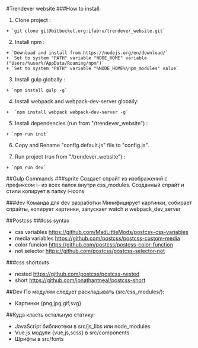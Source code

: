 #Trendever website
###How to install:
  
  1. Clone project :
  
    + `git clone git@bitbucket.org:ifabru/trendever_website.git`
    
          
  2. Install npm :
    
    + `Download and install from https://nodejs.org/en/download/`
    + `Set to system "PATH" variable "NODE_HOME" variable ("Users/%user%/AppData/Roaming/npm")`
    + `Set to system "PATH" variable "%NODE_HOME%\npm_modules" value`
  
  3. Install gulp globally :
    
    + `npm install gulp -g`
    
  4. Install webpack and webpack-dev-server globally:
   
    +  `npm install webpack webpack-dev-server -g`
  
  5. Install dependencies (run from "/trendever_website") :
   
    + `npm run init`
  
  6. Copy and Rename "config.default.js" file to "config.js".
  
  7. Run project (run from "/trendever_website") :
  
    + `npm run dev`


##Gulp Commands
###sprite
Создает спрайт из изображений с префиксом i- из всех папок внутри css_modules.
Созданный спрайт и стили копирует в папку i-icons

###dev
Команда для dev разработки
Минифицирует картинки, собирает спрайты, копирует картинки, запускает watch и webpack_dev_server


##Postcss
###css syntax

+ css variables https://github.com/MadLittleMods/postcss-css-variables
+ media variables https://github.com/postcss/postcss-custom-media
+ color funcion https://github.com/postcss/postcss-color-function
+ not selector https://github.com/postcss/postcss-selector-not

###css shortcuts

+ nested https://github.com/postcss/postcss-nested
+ short https://github.com/jonathantneal/postcss-short

##Dev
По модулям следует раскладывать (src/css_modules/):

- Картинки {png,jpg,gif,svg}


##Куда класть остальную статику:

- JavaScript библиотеки в src/js_libs или node_modules
- Vue.js модули {vue,js,scss} в src/components
- Шрифты в src/fonts

        
 
